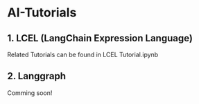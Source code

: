 # AI-Tutorials

## 1. LCEL (LangChain Expression Language)
Related Tutorials can be found in LCEL Tutorial.ipynb

## 2. Langgraph
Comming soon!